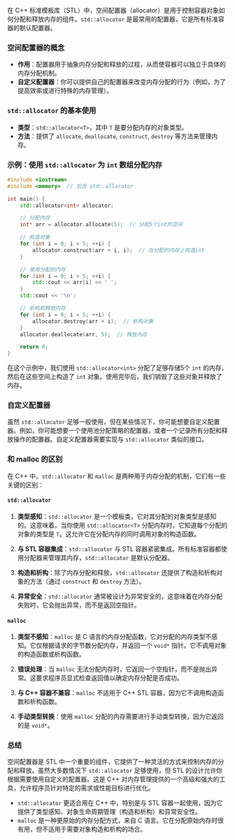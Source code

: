 在 C++ 标准模板库（STL）中，空间配置器（allocator）是用于控制容器对象如何分配和释放内存的组件。`std::allocator` 是最常用的配置器，它是所有标准容器的默认配置器。

### 空间配置器的概念

- **作用**：配置器用于抽象内存分配和释放的过程，从而使容器可以独立于具体的内存分配机制。
- **自定义配置器**：你可以提供自己的配置器来改变内存分配的行为（例如，为了提高效率或进行特殊的内存管理）。

### `std::allocator` 的基本使用

- **类型**：`std::allocator<T>`，其中 `T` 是要分配内存的对象类型。
- **方法**：提供了 `allocate`, `deallocate`, `construct`, `destroy` 等方法来管理内存。

### 示例：使用 `std::allocator` 为 `int` 数组分配内存

```cpp
#include <iostream>
#include <memory>  // 包含 std::allocator

int main() {
    std::allocator<int> allocator;

    // 分配内存
    int* arr = allocator.allocate(5);  // 分配5个int的空间

    // 构造对象
    for (int i = 0; i < 5; ++i) {
        allocator.construct(arr + i, i);  // 在分配的内存上构造int
    }

    // 使用分配的内存
    for (int i = 0; i < 5; ++i) {
        std::cout << arr[i] << ' ';
    }
    std::cout << '\n';

    // 析构和释放内存
    for (int i = 0; i < 5; ++i) {
        allocator.destroy(arr + i);  // 析构对象
    }
    allocator.deallocate(arr, 5);  // 释放内存

    return 0;
}
```

在这个示例中，我们使用 `std::allocator<int>` 分配了足够存储5个 `int` 的内存，然后在这些空间上构造了 `int` 对象。使用完毕后，我们销毁了这些对象并释放了内存。

### 自定义配置器

虽然 `std::allocator` 足够一般使用，但在某些情况下，你可能想要自定义配置器。例如，你可能想要一个使用池分配策略的配置器，或者一个记录所有分配和释放操作的配置器。自定义配置器需要实现与 `std::allocator` 类似的接口。

### 和 malloc 的区别

在 C++ 中，`std::allocator` 和 `malloc` 是两种用于内存分配的机制，它们有一些关键的区别：

#### `std::allocator`

1. **类型感知**：`std::allocator` 是一个模板类，它对其分配的对象类型是感知的。这意味着，当你使用 `std::allocator<T>` 分配内存时，它知道每个分配的对象的类型是 `T`。这允许它在分配内存的同时调用对象的构造函数。

2. **与 STL 容器集成**：`std::allocator` 与 STL 容器紧密集成。所有标准容器都使用分配器来管理其内存，`std::allocator` 是默认分配器。

3. **构造和析构**：除了内存分配和释放，`std::allocator` 还提供了构造和析构对象的方法（通过 `construct` 和 `destroy` 方法）。

4. **异常安全**：`std::allocator` 通常被设计为异常安全的，这意味着在内存分配失败时，它会抛出异常，而不是返回空指针。

#### `malloc`

1. **类型不感知**：`malloc` 是 C 语言的内存分配函数，它对分配的内存类型不感知。它仅根据请求的字节数分配内存，并返回一个 `void*` 指针。它不调用对象的构造函数或析构函数。

2. **错误处理**：当 `malloc` 无法分配内存时，它返回一个空指针，而不是抛出异常。这要求程序员显式检查返回值以确定内存分配是否成功。

3. **与 C++ 容器不兼容**：`malloc` 不适用于 C++ STL 容器，因为它不调用构造函数和析构函数。

4. **手动类型转换**：使用 `malloc` 分配的内存需要进行手动类型转换，因为它返回的是 `void*`。

### 总结

空间配置器是 STL 中一个重要的组件，它提供了一种灵活的方式来控制内存的分配和释放。虽然大多数情况下 `std::allocator` 足够使用，但 STL 的设计允许你根据需要使用自定义的配置器。这是 C++ 对内存管理提供的一个高级和强大的工具，允许程序员针对特定的需求或性能目标进行优化。

- `std::allocator` 更适合用在 C++ 中，特别是与 STL 容器一起使用，因为它提供了类型感知、对象生命周期管理（构造和析构）和异常安全性。
- `malloc` 是一种更原始的内存分配方式，来自 C 语言。它在分配原始内存时很有用，但不适用于需要对象构造和析构的场合。
